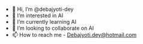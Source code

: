 - 👋 Hi, I’m @debajyoti-dey
- 👀 I’m interested in AI
- 🌱 I’m currently learning AI
- 💞️ I’m looking to collaborate on AI
- 📫 How to reach me - Debajyoti.dey@hotmail.com


<!---
debajyoti-dey/debajyoti-dey is a ✨ special ✨ repository because its `README.md` (this file) appears on your GitHub profile.
You can click the Preview link to take a look at your changes.
--->
